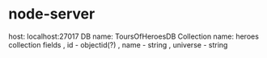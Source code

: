 # node-server
host: localhost:27017
DB name: ToursOfHeroesDB
Collection name: heroes
  collection fields , id - objectid(?)
                    , name - string
                    , universe - string
